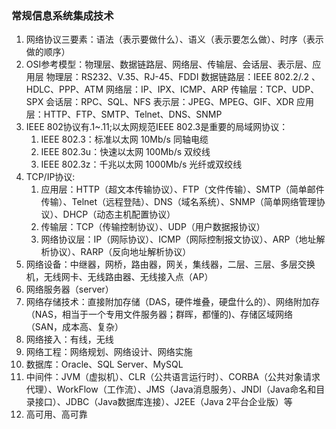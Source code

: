 ### 常规信息系统集成技术
1. 网络协议三要素：语法（表示要做什么）、语义（表示要怎么做）、时序（表示做的顺序）
2. OSI参考模型：物理层、数据链路层、网络层、传输层、会话层、表示层、应用层
    物理层：RS232、V.35、RJ-45、FDDI
    数据链路层：IEEE 802.2/.2 、HDLC、PPP、ATM
    网络层：IP、IPX、ICMP、ARP
    传输层：TCP、UDP、SPX
    会话层：RPC、SQL、NFS
    表示层：JPEG、MPEG、GIF、XDR
    应用层：HTTP、FTP、SMTP、Telnet、DNS、SNMP
3. IEEE 802协议有.1~.11;以太网规范IEEE 802.3是重要的局域网协议：
   1. IEEE 802.3：标准以太网 10Mb/s 同轴电缆
   2. IEEE 802.3u：快速以太网 100Mb/s 双绞线
   3. IEEE 802.3z：千兆以太网 1000Mb/s 光纤或双绞线
4. TCP/IP协议:
   1. 应用层：HTTP（超文本传输协议）、FTP（文件传输）、SMTP（简单邮件传输）、Telnet（远程登陆）、DNS（域名系统）、SNMP（简单网络管理协议）、DHCP（动态主机配置协议）
   2. 传输层：TCP（传输控制协议）、UDP（用户数据报协议）
   3. 网络协议层：IP（网际协议）、ICMP（网际控制报文协议）、ARP（地址解析协议）、RARP（反向地址解析协议）
5. 网络设备：中继器，网桥，路由器，网关，集线器，二层、三层、多层交换机，无线网卡、无线路由器、无线接入点（AP）
6. 网络服务器（server）
7. 网络存储技术：直接附加存储（DAS，硬件堆叠，硬盘什么的）、网络附加存（NAS，相当于一个专用文件服务器；群晖，都懂的)、存储区域网络（SAN，成本高、复杂）
8. 网络接入：有线，无线
9. 网络工程：网络规划、网络设计、网络实施
10. 数据库：Oracle、SQL Server、MySQL
11. 中间件：JVM（虚拟机）、CLR（公共语言运行时）、CORBA（公共对象请求代理）、WorkFlow（工作流）、JMS（Java消息服务）、JNDI（Java命名和目录接口）、JDBC（Java数据库连接）、J2EE（Java 2平台企业版）等
12. 高可用、高可靠